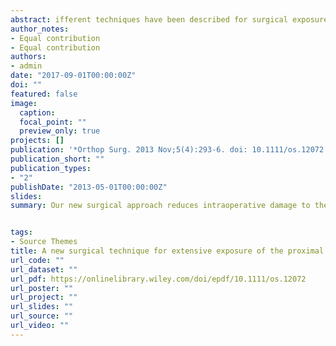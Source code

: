 ```yaml
---
abstract: ifferent techniques have been described for surgical exposure of the shoulder and proximal humerus. However, the neurovascular and muscular anatomy in the proximity of the humerus precludes the use of a "safe" extensive approach. We here present a new technique for extensive exposure of the proximal humerus and shoulder for wide resection of tumors. By reflecting the deltoid with its origin as an osteomyocutaneous flap downwards and backwards, the entire shoulder, including the rotator cuff and proximal humerus, are exposed with minimal damage to the blood supply and function of the deltoid muscle. This approach, which is a logical combination of anterior, transacromial and deltoid splitting approaches, was used in 17 patients, 11 achieving satisfactory functional results. Our new surgical approach reduces intraoperative damage to the blood supply of the deltoid and results in better function of the shoulder postoperatively because both the powerful intermediate muscle fibers of the deltoid and its acromial origin remain intact.
author_notes:
- Equal contribution
- Equal contribution
authors:
- admin
date: "2017-09-01T00:00:00Z"
doi: ""
featured: false
image:
  caption: 
  focal_point: ""
  preview_only: true
projects: []
publication: '*Orthop Surg. 2013 Nov;5(4):293-6. doi: 10.1111/os.12072.*'
publication_short: ""
publication_types:
- "2"
publishDate: "2013-05-01T00:00:00Z"
slides: 
summary: Our new surgical approach reduces intraoperative damage to the blood supply of the deltoid and results in better function of the shoulder postoperatively because both the powerful intermediate muscle fibers of the deltoid and its acromial origin remain intact.


tags:
- Source Themes
title: A new surgical technique for extensive exposure of the proximal humerus and shoulder
url_code: ""
url_dataset: ""
url_pdf: https://onlinelibrary.wiley.com/doi/epdf/10.1111/os.12072
url_poster: ""
url_project: ""
url_slides: ""
url_source: ""
url_video: ""
---
```







